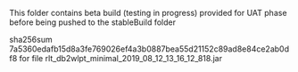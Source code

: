 This folder contains beta build (testing in progress) provided for UAT phase before being pushed to the stableBuild folder

sha256sum 7a5360edafb15d8a3fe769026ef4a3b0887bea55d21152c89ad8e84ce2ab0df8
 for file rlt_db2wlpt_minimal_2019_08_12_13_16_12_818.jar

